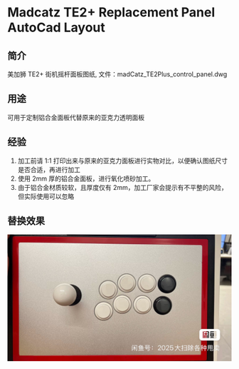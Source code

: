 # Madcatz TE2+ Replacement Panel AutoCad Layout

## 简介
美加狮 TE2+ 街机摇杆面板图纸, 文件：madCatz_TE2Plus_control_panel.dwg
## 用途
可用于定制铝合金面板代替原来的亚克力透明面板
## 经验
1. 加工前请 1:1 打印出来与原来的亚克力面板进行实物对比，以便确认图纸尺寸是否合适，再进行加工
2. 使用 2mm 厚的铝合金面板，进行氧化喷砂加工。
3. 由于铝合金材质较软，且厚度仅有 2mm，加工厂家会提示有不平整的风险，但实际使用可以忽略
## 替换效果
[![image](https://github.com/dragonxking/Madcatz-TE2/blob/main/IMG_7529.JPG)](https://github.com/dragonxking/Madcatz-TE2/blob/main/IMG_7529.JPG)
